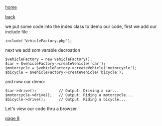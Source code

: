 [home](./page01.md)


[back](./page06.md)

we put some code into the index class to demo our code, first we add our include file

```
include('VehicleFactory.php');
```

next we add som varable decroation

```
$vehicleFactory = new VehicleFactory();
$car = $vehicleFactory->createVehicle('car');
$motorcycle = $vehicleFactory->createVehicle('motorcycle');
$bicycle = $vehicleFactory->createVehicle('bicycle');
```

and now our demo:

```
$car->drive();          // Output: Driving a car...
$motorcycle->drive();   // Output: Riding a motorcycle...
$bicycle->drive();      // Output: Riding a bicycle...
```

Let's view our code thru a browser


[page 8](./page08.md)
